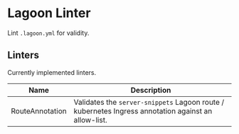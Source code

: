 # Lagoon Linter

Lint `.lagoon.yml` for validity.

## Linters

Currently implemented linters.

| Name            | Description                                                                                         |
| ---             | ---                                                                                                 |
| RouteAnnotation | Validates the `server-snippets` Lagoon route / kubernetes Ingress annotation against an allow-list. |
